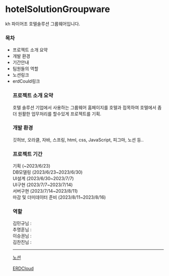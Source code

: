 # hotelSolutionGroupware
kh 파이어조 호텔솔루션 그룹웨어입니다.

<h3>목차</h3>
<ul>
<li>프로젝트 소개 요약 </li>
<li>개발 환경</li>
<li>기간안내</li>
<li>팀원들의 역할</li>
<li>노션링크</li>
<li>erdCould링크</li>

<h3>프로젝트 소개 요약</h3>
호텔 솔루션
기업에서 사용하는 그룹웨어 홈페이지를 호텔과 접목하여 호텔에서 좀더 원활한 업무처리를 할수있게 프로젝트를 기획.

<h3>개발 환경</h3>
깃허브, 오라클, 자바, 스프링, html, css, JavaScript, 피그마, 노션 등..

<h3>프로젝트 기간</h3>
기획 (~2023/6/23) <br>
DB모델링 (2023/6/23~2023/6/30)<br>
UI설계 (2023/6/30~2023/7/7)<br>
UI구현 (2023/7/7~2023/7/14)<br>
서버구현 (2023/7/14~2023/8/11)<br>
마감 및 더미데이터 준비 (2023/8/11~2023/8/16)

<h3>역할</h3>
김민규님 :  <br>
추명훈님 :  <br>
이승권님 :  <br>
김찬진님 :  <br>

<hr>

<a href="[https://www.notion.so/Final-0965f782690141a1977f91972c7a36ce](https://www.notion.so/Final-0965f782690141a1977f91972c7a36ce?pvs=4)">노션</a>
<br>
<br>
<a href="https://www.erdcloud.com/d/gqQ7LDani3iHWPyFq#google_vignette">ERDCloud</a>
